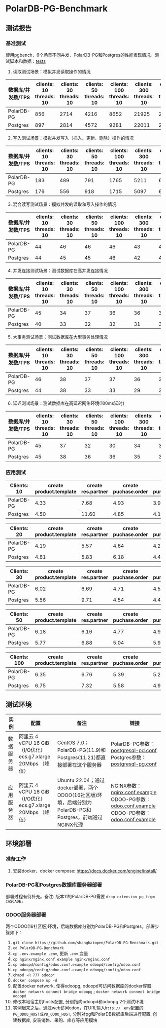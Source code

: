 # PolarDB-PG-Benchmark

## 测试报告

### 基准测试

使用pgbench，6个场景不同并发，PolarDB-PG和Postgres的性能表现情况。测试脚本和数据：[tests](tests)

1. 读取测试场景：模拟并发读取操作的情况

| 数据库/并发数/TPS | clients: 10<br />threads: 10 | clients: 30<br />threads: 10 | clients: 50<br />threads: 10 | clients: 100<br />threads: 10 | clients: 300<br />threads: 10 | clients: 500<br />threads: 10 |
| ----------------- | ---------------------------- | ---------------------------- | ---------------------------- | ----------------------------- | ----------------------------- | ----------------------------- |
| PolarDB-PG        | 856                          | 2714                         | 4216                         | 8652                          | 21925                         | 21429                         |
| Postgres          | 897                          | 2814                         | 4572                         | 9281                          | 22011                         | 21456                         |




2. 写入测试场景：模拟并发写入（插入、更新、删除）操作的情况

| 数据库/并发数/TPS | clients: 10 <br/>threads: 10 | clients: 30 <br/>threads: 10 | clients: 50 <br/>threads: 10 | clients: 100 <br/>threads: 10 | clients: 300 <br/>threads: 10 | clients: 500 <br/>threads: 10 |
| ----------------- | ----------------------- | ----------------------- | ----------------------- | ------------------------ | ------------------------ | ------------------------ |
| PolarDB-PG        | 183                     | 489                     | 791                     | 1765                     | 5211                     | 6003                     |
| Postgres          | 176                     | 556                     | 918                     | 1715                     | 5097                     | 6042                     |



3. 混合读写测试场景：模拟并发的读取和写入操作的情况

| 数据库/并发数/TPS | clients: 10 <br/>threads: 10 | clients: 30 <br/>threads: 10 | clients: 50 <br/>threads: 10 | clients: 100 <br/>threads: 10 | clients: 300 <br/>threads: 10 | clients: 500 <br/>threads: 10 |
| ----------------- | ----------------------- | ----------------------- | ----------------------- | ------------------------ | ------------------------ | ------------------------ |
| PolarDB-PG        | 44                      | 46                      | 46                      | 46                       | 43                       | 45                       |
| Postgres          | 44                      | 45                      | 45                      | 46                       | 42                       | 43                       |



4. 并发连接测试场景：测试数据库在高并发连接情况

| 数据库/并发数/TPS | clients: 10 <br/>threads: 10 | clients: 30 <br/>threads: 10 | clients: 50 <br/>threads: 10 | clients: 100 <br/>threads: 10 | clients: 300 <br/>threads: 10 | clients: 500 <br/>threads: 10 |
| ----------------- | ----------------------- | ----------------------- | ----------------------- | ------------------------ | ------------------------ | ------------------------ |
| PolarDB-PG        | 45                      | 34                      | 37                      | 36                       | 36                       | 35                       |
| Postgres          | 40                      | 33                      | 32                      | 32                       | 31                       | 35                       |



5. 大事务测试场景：测试数据库在大型事务处理情况

| 数据库/并发数/TPS | clients: 10 <br/>threads: 10 | clients: 30 <br/>threads: 10 | clients: 50 <br/>threads: 10 | clients: 100 <br/>threads: 10 | clients: 300 <br/>threads: 10 | clients: 500 <br/>threads: 10 |
| ----------------- | ----------------------- | ----------------------- | ----------------------- | ------------------------ | ------------------------ | ------------------------ |
| PolarDB-PG        | 46                      | 38                      | 37                      | 37                       | 36                       | 36                       |
| Postgres          | 44                      | 38                      | 33                      | 33                       | 29                       | 32                       |



6. 延迟测试场景：测试数据库在高延迟网络环境(100ms延时)

| 数据库/并发数/TPS | clients: 10 <br/>threads: 10 | clients: 30 <br/>threads: 10 | clients: 50 <br/>threads: 10 | clients: 100 <br/>threads: 10 | clients: 300 <br/>threads: 10 | clients: 500 <br/>threads: 10 |
| ----------------- | ----------------------- | ----------------------- | ----------------------- | ------------------------ | ------------------------ | ------------------------ |
| PolarDB-PG        | 45                      | 37                      | 32                      | 30                       | 34                       | 32                       |
| Postgres          | 45                      | 38                      | 36                      | 36                       | 35                       | 35                       |


### 应用测试
| Clients: 10 | create product.template | create res.partner | create puchase.order | confirm purchase.order | create sale.order | confirm sale.order |
| ----------- | ----------------------- | ------------------ | -------------------- | ---------------------- | ----------------- | ------------------ |
| PolarDB-PG  | 4.33                    | 7.68               | 4.93                 | 3.99                   | 12.67             | 9.61               |
| Postgres    | 4.50                    | 11.60              | 4.85                 | 4.11                   | 6.71              | 4.57               |



| Clients: 20 | create product.template | create res.partner | create puchase.order | confirm purchase.order | create sale.order | confirm sale.order |
| ----------- | ----------------------- | ------------------ | -------------------- | ---------------------- | ----------------- | ------------------ |
| PolarDB-PG  | 4.19                    | 5.57               | 4.64                 | 4.25                   | 9.38              | 6.66               |
| Postgres    | 4.81                    | 5.83               | 6.18                 | 4.44                   | 12.28             | 5.28               |



| Clients: 30 | create product.template | create res.partner | create puchase.order | confirm purchase.order | create sale.order | confirm sale.order |
| ----------- | ----------------------- | ------------------ | -------------------- | ---------------------- | ----------------- | ------------------ |
| PolarDB-PG  | 6.02                    | 6.69               | 4.71                 | 4.54                   | 12.72             | 5.77               |
| Postgres    | 5.56                    | 9.71               | 4.54                 | 4.41                   | 11.24             | 5.57               |



| Clients: 50 | create product.template | create res.partner | create puchase.order | confirm purchase.order | create sale.order | confirm sale.order |
| ----------- | ----------------------- | ------------------ | -------------------- | ---------------------- | ----------------- | ------------------ |
| PolarDB-PG  | 6.18                    | 6.16               | 4.77                 | 4.93                   | 12.54             | 6.68               |
| Postgres    | 5.77                    | 6.88               | 5.04                 | 5.93                   | 10.50             | 8.64               |



| Clients: 100 | create product.template | create res.partner | create puchase.order | confirm purchase.order | create sale.order | confirm sale.order |
| ------------ | ----------------------- | ------------------ | -------------------- | ---------------------- | ----------------- | ------------------ |
| PolarDB-PG   | 6.35                    | 6.76               | 5.39                 | 5.25                   | 6.92              | 5.53               |
| Postgres     | 6.75                    | 7.32               | 5.58                 | 4.94                   | 8.75              | 5.85               |



## 测试环境

| 实例    | 配置                                                        | 备注                                                                           | 链接                                                                                                                               |
|-------|-----------------------------------------------------------|------------------------------------------------------------------------------|----------------------------------------------------------------------------------------------------------------------------------|
| 数据服务器 | 阿里云 4 vCPU 16 GiB （I/O优化）<br/>ecs.g7.xlarge   20Mbps （峰值） | CentOS 7.0；PolarDB-PG(11.9)和Postgres(11.21)都直接部署在这个服务器                       | PolarDB-PG参数：[postgresql-pd.conf](odoopd%2Fpostgresql-pd.conf)<br/> Postgres参数：[postgresql-pg.conf](odoopg%2Fpostgresql-pg.conf) |
| 应用服务器 | 阿里云 4 vCPU 16 GiB （I/O优化）<br/>ecs.g7.xlarge   20Mbps （峰值） | Ubuntu 22.04；通过docker部署，两个ODOO(16社区版)环境，后端分别为PolarDB-PG和Postgres，前端通过NGINX代理 | NGINX参数：[nginx.conf.example](nginx%2Fnginx.conf.example)<br/> ODOO-PG参数：[odoo.conf.example](odoopg%2Fconfig%2Fodoo.conf.example)<br/> ODOO-PD参数：[odoo.conf.example](odoopd%2Fconfig%2Fodoo.conf.example) |




## 环境部署
### 准备工作
1. 安装docker、docker compose: https://docs.docker.com/engine/install/

### PolarDB-PG和Postgres数据库服务器部署
部署过程有待补充。备注: 版本11的PolarDB-PG需要 `drop extension pg_trgm CASCADE;` 

### ODOO服务器部署
两个ODOO(16社区版)环境，后端数据库分别为PolarDB-PG和Postgres。部署步骤如下：
1. `git clone https://github.com/shanghaiopen/PolarDB-PG-Benchmark.git`
2. `cd PolarDB-PG-Benchmark`
3. `cp .env.example .env`, 更新 `.env` 变量
4. `cp nginx/nginx.conf.example nginx/nginx.conf`
5. `cp odoopd/config/odoo.conf.example odoopd/config/odoo.conf`
6. `cp odoopg/config/odoo.conf.example odoopg/config/odoo.conf`
7. `chmod -R 777 odoop*`
8. `docker compose up -d`
9. 配置docker network, 使得odoopg, odoopd可访问数据库的docker容器. `docker network connect bridge odoopg` ; `docker network connect bridge odoopd`
10. 修改本地宿主机hosts配置, 分别指向odoopd和odoopg 2个测试环境 
11. 实例起来之后，通过web访问odoo，在URL输入`http://` `.env`配置的`PG_ODOO_HOST`或`PD_ODOO_HOST`, 分别对pg和PolarDB数据库后端进行配置. 创建数据库, 安装销售、采购、库存等应用模块



